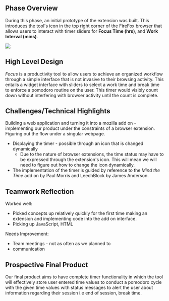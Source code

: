 ## Phase Overview

During this phase, an initial prototype of the extension was built. This introduces the tool&#39;s icon in the top right corner of the FireFox browser that allows users to interact with timer sliders for **Focus Time (hrs)**, and **Work Interval (mins)**.

![](RackMultipart20210405-4-1tf0q4e_html_d0e6ea1c01c320d3.png)

## High Level Design

_Focus_ is a productivity tool to allow users to achieve an organized workflow through a simple interface that is not invasive to their browsing activity. This entails a widget interface with sliders to select a work time and break time to enforce a pomodoro routine on the user. This timer would visibly count down without interfering with browser activity until the count is complete.

## Challenges/Technical Highlights

Building a web application and turning it into a mozilla add on - implementing our product under the constraints of a browser extension. Figuring out the flow under a singular webpage.

- Displaying the timer - possible through an icon that is changed dynamically
  - Due to the nature of browser extensions, the time status may have to be expressed through the extension&#39;s icon. This will mean we will need to figure out how to change the icon dynamically.
- The implementation of the timer is guided by reference to the _Mind the Time_ add on by Paul Morris and LeechBlock by James Anderson.

## Teamwork Reflection

Worked well:

- Picked concepts up relatively quickly for the first time making an extension and implementing code into the add on interface.
- Picking up JavaScript, HTML

Needs Improvement:

- Team meetings - not as often as we planned to
- communication

## Prospective Final Product

Our final product aims to have complete timer functionality in which the tool will effectively store user entered time values to conduct a pomodoro cycle with the given time values with status messages to alert the user about information regarding their session i.e end of session, break time.
